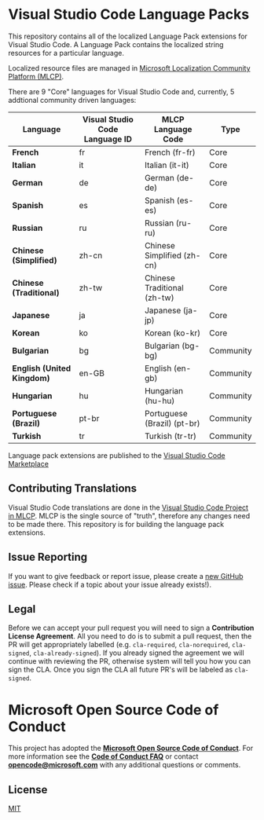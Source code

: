 # Visual Studio Code Language Packs

This repository contains all of the localized Language Pack extensions for Visual Studio Code. A Language Pack contains the localized string resources for a particular language. 

Localized resource files are managed in [Microsoft Localization Community Platform (MLCP)](https://envelope-community-staging.azurewebsites.net/).

There are 9 "Core" languages for Visual Studio Code and, currently, 5 addtional community driven languages:  

|Language|Visual Studio Code Language ID|MLCP Language Code|Type|
|--------|--------|--------|--------|
|**French**|fr|French (fr-fr)|Core
|**Italian**|it|Italian (it-it)|Core
|**German**|de|German (de-de)|Core
|**Spanish**|es|Spanish (es-es)|Core
|**Russian**|ru|Russian (ru-ru)|Core
|**Chinese (Simplified)**|zh-cn|Chinese Simplified (zh-cn) |Core
|**Chinese (Traditional)**|zh-tw|Chinese Traditional (zh-tw) |Core
|**Japanese**|ja|Japanese (ja-jp)|Core
|**Korean**|ko|Korean (ko-kr)|Core
|**Bulgarian**|bg|Bulgarian (bg-bg)|Community
|**English (United Kingdom)**|en-GB|English (en-gb)|Community
|**Hungarian**|hu|Hungarian (hu-hu)|Community
|**Portuguese (Brazil)**|pt-br|Portuguese (Brazil) (pt-br) |Community
|**Turkish**|tr|Turkish (tr-tr)|Community

Language pack extensions are published to the [Visual Studio Code Marketplace](https://marketplace.visualstudio.com/VSCode)

## Contributing Translations

Visual Studio Code translations are done in the [Visual Studio Code Project in MLCP](https://aka.ms/vscodeloc). MLCP is the single source of "truth", therefore any changes need to be made there. This repository is for building the language pack extensions.

## Issue Reporting

If you want to give feedback or report issue, please create a [new GitHub issue](https://github.com/Microsoft/vscode-loc/issuesnew). Please check if a topic about your issue already exists!).

## Legal
Before we can accept your pull request you will need to sign a **Contribution License Agreement**. All you need to do is to submit a pull request, then the PR will get appropriately labelled (e.g. `cla-required`, `cla-norequired`, `cla-signed`, `cla-already-signed`). If you already signed the agreement we will continue with reviewing the PR, otherwise system will tell you how you can sign the CLA. Once you sign the CLA all future PR's will be labeled as `cla-signed`.

# Microsoft Open Source Code of Conduct

This project has adopted the [**Microsoft Open Source Code of Conduct**](https://opensource.microsoft.com/codeofconduct/).
For more information see the [**Code of Conduct FAQ**](https://opensource.microsoft.com/codeofconduct/faq/) or
contact [**opencode@microsoft.com**](mailto:opencode@microsoft.com) with any additional questions or comments.

## License 
[MIT](LICENSE.md)
